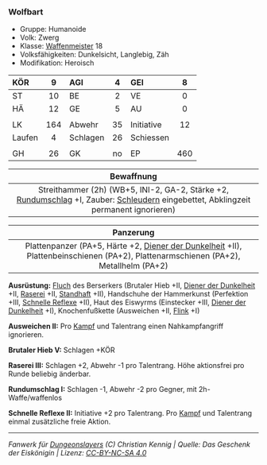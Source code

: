 ### Wolfbart

- Gruppe: Humanoide
- Volk: Zwerg
- Klasse: [Waffenmeister](../../grw/charaktere-heldenklassen-waffenmeister.md) 18
- Volksfähigkeiten: Dunkelsicht, Langlebig, Zäh
- Modifikation: Heroisch

| KÖR    |  9  | AGI      |  4  | GEI        |  8  |
| :----- | :-: | :------- | :-: | :--------- | :-: |
| ST     | 10  | BE       |  2  | VE         |  0  |
| HÄ     | 12  | GE       |  5  | AU         |  0  |
|        |     |          |     |            |     |
| LK     | 164 | Abwehr   | 35  | Initiative | 12  |
| Laufen |  4  | Schlagen | 26  | Schiessen  |     |
|        |     |          |     |            |     |
| GH     | 26  | GK       | no  | EP         | 460 |

|                                                             Bewaffnung                                                              |
| :---------------------------------------------------------------------------------------------------------------------------------: |
| Streithammer (2h) (WB+5, INI-2, GA-2, Stärke +2, [Rundumschlag](../../grw/talente/rundumschlag.md) +I, Zauber: [Schleudern](../../grw/zauber/schleudern.md) eingebettet, Abklingzeit permanent ignorieren) |

|                                                              Panzerung                                                              |
| :---------------------------------------------------------------------------------------------------------------------------------: |
| Plattenpanzer (PA+5, Härte +2, [Diener der Dunkelheit](../../grw/talente/diener-der-dunkelheit.md) +II), Plattenbeinschienen (PA+2), Plattenarmschienen (PA+2), Metallhelm (PA+2) |

**Ausrüstung:** [Fluch](../../grw/zauber/fluch.md) des Berserkers (Brutaler Hieb +II, [Diener der Dunkelheit](../../grw/talente/diener-der-dunkelheit.md) +II, [Raserei](../../grw/talente/raserei.md) +II, [Standhaft](../../grw/talente/standhaft.md) +II), Handschuhe der Hammerkunst (Perfektion +III, [Schnelle Reflexe](../../grw/talente/schnelle-reflexe.md) +II), Haut des Eiswyrms (Einstecker +III, [Diener der Dunkelheit](../../grw/talente/diener-der-dunkelheit.md) +I), Knochenfußkette (Ausweichen +II, [Flink](../../grw/talente/flink.md) +I)

**Ausweichen II:** Pro [Kampf](../../grw/regeln-kampf.md) und Talentrang einen Nahkampfangriff ignorieren.

**Brutaler Hieb V:** Schlagen +KÖR

**Raserei III:** Schlagen +2, Abwehr -1 pro Talentrang. Höhe aktionsfrei pro Runde beliebig änderbar.

**Rundumschlag I:** Schlagen -1, Abwehr -2 pro Gegner, mit 2h-Waffe/waffenlos

**Schnelle Reflexe II:** Initiative +2 pro Talentrang. Pro [Kampf](../../grw/regeln-kampf.md) und Talentrang einmal zusätzliche freie Aktion.

---

_Fanwerk für [Dungeonslayers](https://www.dungeonslayers.net/) (C) Christian Kennig | Quelle: Das Geschenk der Eiskönigin | Lizenz: [CC-BY-NC-SA 4.0](https://creativecommons.org/licenses/by-nc-sa/4.0/deed.de)_
